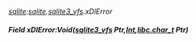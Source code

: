 _[sqlite](../../modules/sqlite/sqlite-module.md):[sqlite](../../modules/sqlite/sqlite-module.md).[sqlite3\_vfs](../../modules/sqlite/sqlite-sqlite3_vfs.md).xDlError_
##### Field xDlError:Void([sqlite3_vfs](../../modules/sqlite/sqlite-sqlite3_vfs.md) Ptr,[Int](../../modules/wonkey/wonkey-types-int.md),[libc.char_t](../../modules/libc/libc-char_t.md) Ptr)
